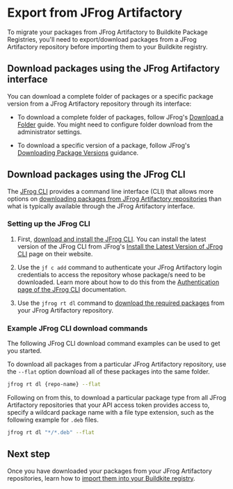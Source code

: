 # Export from JFrog Artifactory

To migrate your packages from JFrog Artifactory to Buildkite Package Registries, you'll need to export/download packages from a JFrog Artifactory repository before importing them to your Buildkite registry.

## Download packages using the JFrog Artifactory interface

You can download a complete folder of packages or a specific package version from a JFrog Artifactory repository through its interface:

- To download a complete folder of packages, follow JFrog's [Download a Folder](https://jfrog.com/help/r/jfrog-artifactory-documentation/download-a-folder) guide. You might need to configure folder download from the administrator settings.

- To download a specific version of a package, follow JFrog's [Downloading Package Versions](https://jfrog.com/help/r/jfrog-artifactory-documentation/downloading-package-versions) guidance.

## Download packages using the JFrog CLI

The [JFrog CLI](https://docs.jfrog-applications.jfrog.io/jfrog-applications/jfrog-cli) provides a command line interface (CLI) that allows more options on [downloading packages from JFrog Artifactory repositories](https://docs.jfrog-applications.jfrog.io/jfrog-applications/jfrog-cli/binaries-management-with-jfrog-artifactory/generic-files#downloading-files) than what is typically available through the JFrog Artifactory interface.

### Setting up the JFrog CLI

1. First, [download and install the JFrog CLI](https://docs.jfrog-applications.jfrog.io/jfrog-applications/jfrog-cli/install). You can install the latest version of the JFrog CLI from JFrog's [Install the Latest Version of JFrog CLI](https://jfrog.com/getcli/) page on their website.

1. Use the `jf c add` command to authenticate your JFrog Artifactory login credentials to access the repository whose package/s need to be downloaded. Learn more about how to do this from the [Authentication page of the JFrog CLI](https://docs.jfrog-applications.jfrog.io/jfrog-applications/jfrog-cli/cli-for-jfrog-artifactory/authentication) documentation.

1. Use the `jfrog rt dl` command to [download the required packages](https://docs.jfrog-applications.jfrog.io/jfrog-applications/jfrog-cli/binaries-management-with-jfrog-artifactory/generic-files#downloading-files) from your JFrog Artifactory repository.

### Example JFrog CLI download commands

The following JFrog CLI download command examples can be used to get you started.

To download all packages from a particular JFrog Artifactory repository, use the `--flat` option download all of these packages into the same folder.

```bash
jfrog rt dl {repo-name} --flat
```

Following on from this, to download a particular package type from all JFrog Artifactory repositories that your API access token provides access to, specify a wildcard package name with a file type extension, such as the following example for `.deb` files.

```bash
jfrog rt dl "*/*.deb" --flat
```

## Next step

Once you have downloaded your packages from your JFrog Artifactory repositories, learn how to [import them into your Buildkite registry](/docs/package-registries/migration/import-to-package-registries).
